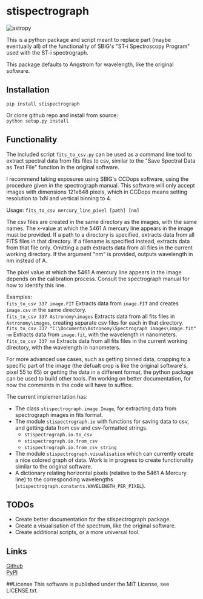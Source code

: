 
# stispectrograph
![astropy](http://img.shields.io/badge/powered%20by-AstroPy-orange.svg?style=flat)

This is a python package and script meant to replace part (maybe eventually all) of the functionality of
SBIG's "ST-i Spectroscopy Program" used with the ST-i spectrograph.

This package defaults to Angstrom for wavelength, like the original software.

## Installation
`pip install stispectrograph`

Or clone github repo and install from source:  
`python setup.py install`

## Functionality

The included script `fits_to_csv.py` can be used as a command line tool to extract spectral data from fits files to csv, similar to the "Save Spectral Data as Text File" function in the original software.

I recommend taking exposures using SBIG's CCDops software, using the procedure given in the spectrograph manual.
This software will only accept images with dimensions 121x648 pixels, which in
CCDops means setting resolution to 1xN and vertical binning to 4.

Usage: `fits_to_csv mercury_line_pixel [path] [nm]`

The csv files are created in the same directory as the images, with the same names.
The x-value at which the 5461 A mercury line appears in the image must be provided.
If a path to a directory is specified, extracts data from all FITS files in that directory.
If a filename is specified instead, extracts data from that file only.
Omitting a path extracts data from all files in the current working directory.
If the argument "nm" is provided, outputs wavelength in nm instead of A.

The pixel value at which the 5461 A mercury line appears in the image depends on the calibration process.
Consult the spectrograph manual for how to identify this line.

Examples:  
`fits_to_csv 337 image.FIT` Extracts data from `image.FIT` and creates `image.csv` in the same directory.  
`fits_to_csv 337 Astronomy\images` Extracts data from all fits files in `Astronomy\images`, creating separate csv files for each in that directory.  
`fits_to_csv 337 "C:\Documents\Astronomy\Spectrograph images\image.fit" nm` Extracts data from `image.fit`, with the wavelength in nanometers.  
`fits_to_csv 337 nm` Extracts data from all fits files in the current working directory, with the wavelength in nanometers.

For more advanced use cases, such as getting binned data, cropping to a
specific part of the image (the defualt crop is like the original software's,
pixel 55 to 65) or getting the data in a different format, the python package can be used to build other tools. I'm working on better documentation, for now the comments in the code will have to suffice.

The current implementation has:
* The class `stispectrograph.image.Image`, for extracting data from spectrograph images in fits format.
* The module `stispectrograph.io` with functions for saving data to csv, and getting data from csv and csv-formatted strings.
  * `stispectrograph.io.to_csv`
  * `stispectrograph.io.from_csv`
  * `stispectrograph.io.from_csv_string`
 * The module `stispectrograph.visualisation` which can currently create a nice colored graph of data. Work is in progress to create functionality similar to the original software.
 * A dictionary relating horizontal pixels (relative to the 5461 A Mercury line) to the corresponding wavelengths (`stispectrograph.constants.WAVELENGTH_PER_PIXEL`).

## TODOs
* Create better documentation for the stispectrograph package.
* Create a visualisation of the spectrum, like the original software.
* Create additional scripts, or a more universal tool.

## Links
[Github](https://github.com/Armadillan/stispectrograph/tree/main)  
[PyPI](https://pypi.org/project/stispectrograph/)

##License
This software is published under the MIT License, see LICENSE.txt.
